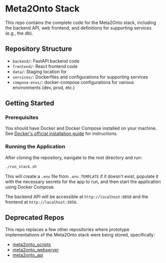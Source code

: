 # Meta2Onto Stack

This repo contains the complete code for the Meta2Onto stack, including
the backend API, web frontend, and definitions for supporting services (e.g.,
the db).

## Repository Structure

- `backend/`: FastAPI backend code
- `frontend/`: React frontend code
- `data/`: Staging location for 
- `services/`: Dockerfiles and configurations for supporting services
- `compose-envs/`: docker-compose configurations for various environments (dev,
  prod, etc.)

## Getting Started

### Prerequisites

You should have Docker and Docker Compose installed on your machine. See
[Docker's official installation guide](https://docs.docker.com/get-docker/) for
instructions.

### Running the Application

After cloning the repository, navigate to the root directory and run:

```bash
./run_stack.sh
```

This will create a `.env` file from `.env.TEMPLATE` if it doesn't exist,
populate it with the necessary secrets for the app to run, and then start the
application using Docker Compose.

The backend API will be accessible at `http://localhost:8050` and the frontend
at `http://localhost:3050`.

## Deprecated Repos

This repo replaces a few other repositories where prototype implementations of
the Meta2Onto stack were being stored, specifically:
- [meta2onto_scripts](https://github.com/krishnanlab/meta2onto_scripts)
- [meta2onto_webserver](https://github.com/krishnanlab/meta2onto_webserver)
- [meta2onto_api](https://github.com/krishnanlab/meta2onto_api)

